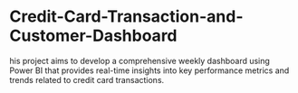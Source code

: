 # Credit-Card-Transaction-and-Customer-Dashboard
his project aims to develop a comprehensive weekly dashboard using Power BI that provides real-time insights into key performance metrics and trends related to credit card transactions.
